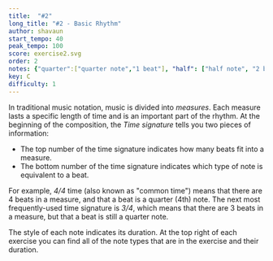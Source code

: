 ```yaml
---
title:  "#2"
long_title: "#2 - Basic Rhythm"
author: shavaun
start_tempo: 40
peak_tempo: 100
score: exercise2.svg
order: 2
notes: {"quarter":["quarter note","1 beat"], "half": ["half note", "2 beats"], "whole":["whole note", "4 beats"]}
key: C
difficulty: 1
---
```


In traditional music notation, music is divided into *measures*. Each measure lasts a specific length of time and is an important part of the rhythm. At the beginning of the composition, the *Time signature* tells you two pieces of information:

- The top number of the time signature indicates how many beats fit into a measure.
- The bottom number of the time signature indicates which type of note is equivalent to a beat.

For example, *4/4* time (also known as "common time") means that there are 4 beats in a measure, and that a beat is a quarter (4th) note. The next most frequently-used time signature is *3/4*, which means that there are 3 beats in a measure, but that a beat is still a quarter note. 

The style of each note indicates its duration. At the top right of each exercise you can find all of the note types that are in the exercise and their duration.